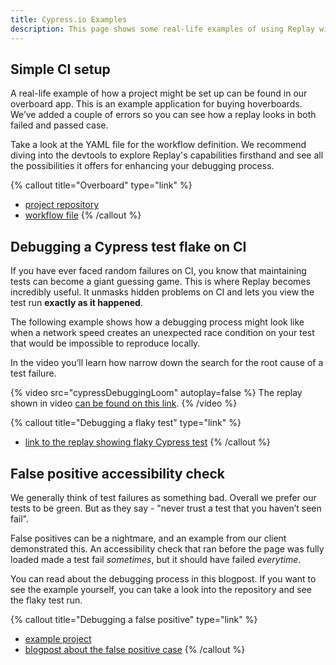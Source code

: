```yaml
---
title: Cypress.io Examples
description: This page shows some real-life examples of using Replay with a Cypress test suite. You will learn about debugging a flaky test, setting up a simple CI workflow file and find links to example repositories and projects.
---
```


## Simple CI setup
A real-life example of how a project might be set up can be found in our overboard app. This is an example application for buying hoverboards. We’ve added a couple of errors so you can see how a replay looks in both failed and passed case.

Take a look at the YAML file for the workflow definition. We recommend diving into the devtools to explore Replay's capabilities firsthand and see all the possibilities it offers for enhancing your debugging process.

{% callout title="Overboard" type="link" %}
- [project repository](https://github.com/replayio-public/overboard)
- [workflow file](https://github.com/replayio-public/overboard/blob/main/.github/workflows/cypress.yaml)
{% /callout %}

## Debugging a Cypress test flake on CI
If you have ever faced random failures on CI, you know that maintaining tests can become a giant guessing game. This is where Replay becomes incredibly useful. It unmasks hidden problems on CI and lets you view the test run **exactly as it happened**.

The following example shows how a debugging process might look like when a network speed creates an unexpected race condition on your test that would be impossible to reproduce locally.

In the video you’ll learn how narrow down the search for the root cause of a test failure.

{% video src="cypressDebuggingLoom" autoplay=false %}
The replay shown in video [can be found on this link](https://replay.help/cypress-flake-debug).
{% /video %}

{% callout title="Debugging a flaky test" type="link" %}
- [link to the replay showing flaky Cypress test](https://replay.help/cypress-flake-debug)
{% /callout %}

## False positive accessibility check
We generally think of test failures as something bad. Overall we prefer our tests to be green. But as they say - "never trust a test that you haven’t seen fail". 

False positives can be a nightmare, and an example from our client demonstrated this. An accessibility check that ran before the page was fully loaded made a test fail *sometimes*, but it should have failed *everytime*.

You can read about the debugging process in this blogpost. If you want to see the example yourself, you can take a look into the repository and see the flaky test run.

{% callout title="Debugging a false positive" type="link" %}
- [example project](https://github.com/replayio/replay-examples/tree/main/examples/03_accessibility_false_positive)
- [blogpost about the false positive case](https://blog.replay.io/finding-%22false-positive%22-tests-with-replay.io)
{% /callout %}
